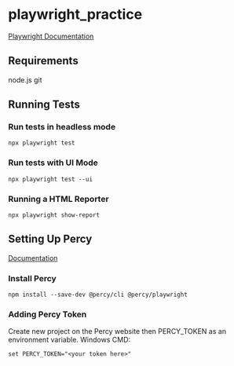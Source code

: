 # playwright_practice

[Playwright Documentation](https://playwright.dev/docs/intro)

## Requirements

node.js
git

## Running Tests

### Run tests in headless mode

```
npx playwright test
```

### Run tests with UI Mode

```
npx playwright test --ui
```

### Running a HTML Reporter

```
npx playwright show-report

```

## Setting Up Percy

[Documentation](https://docs.percy.io/docs/playwright)

### Install Percy

```
npm install --save-dev @percy/cli @percy/playwright
```

### Adding Percy Token

Create new project on the Percy website then PERCY_TOKEN as an environment variable.
Windows CMD:

```
set PERCY_TOKEN="<your token here>"
```
